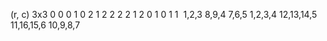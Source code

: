 (r, c)
3x3
0 0
0 1
0 2
1 2
2 2
2 1
2 0
1 0
1 1
​
1,2,3
8,9,4
7,6,5
​
1,2,3,4
12,13,14,5
11,16,15,6
10,9,8,7